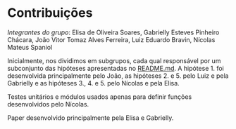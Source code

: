 # Contribuições

*Integrantes do grupo*: Elisa de Oliveira Soares, Gabrielly Esteves Pinheiro Chácara, João Vitor Tomaz Alves Ferreira, Luiz Eduardo Bravin, Nícolas Mateus Spaniol

Inicialmente, nos dividimos em subgrupos, cada qual responsável por um subconjunto das hipóteses apresentadas no [README.md](README.md).
A hipótese 1. foi desenvolvida principalmente pelo João, as hipóteses 2. e 5. pelo Luiz e pela Gabrielly e as hipóteses 3., 4. e 5. pelo Nícolas e pela Elisa.

Testes unitários e módulos usados apenas para definir funções desenvolvidos pelo Nícolas.

Paper desenvolvido principalmente pela Elisa e Gabrielly.
